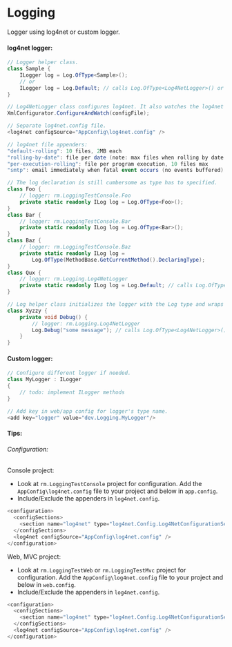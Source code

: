 Logging
=======

Logger using log4net or custom logger.

#### log4net logger:

```c#
// Logger helper class.
class Sample {
    ILogger log = Log.OfType<Sample>();
    // or 
    ILogger log = Log.Default; // calls Log.OfType<Log4NetLogger>() or configured logger
}

// Log4NetLogger class configures log4net. It also watches the log4net config file for changes at runtime.
XmlConfigurator.ConfigureAndWatch(configFile);
```

```c#
// Separate log4net.config file.
<log4net configSource="AppConfig\log4net.config" />
```

```c#
// log4net file appenders:
"default-rolling": 10 files, 2MB each
"rolling-by-date": file per date (note: max files when rolling by date not yet supported by log4net)
"per-execution-rolling": file per program execution, 10 files max
"smtp": email immediately when fatal event occurs (no events buffered)
```

```c#
// The log declaration is still cumbersome as type has to specified.
class Foo {
    // logger: rm.LoggingTestConsole.Foo
    private static readonly ILog log = Log.OfType<Foo>();
}
class Bar {
    // logger: rm.LoggingTestConsole.Bar
    private static readonly ILog log = Log.OfType<Bar>();
}
class Baz {
    // logger: rm.LoggingTestConsole.Baz
    private static readonly ILog log = 
        Log.OfType(MethodBase.GetCurrentMethod().DeclaringType);
}
class Qux {
    // logger: rm.Logging.Log4NetLogger
    private static readonly ILog log = Log.Default; // calls Log.OfType<Log4NetLogger>() or configured logger
}
```

```c#
// Log helper class initializes the logger with the Log type and wraps log4net methods. 
class Xyzzy {
    private void Debug() {
        // logger: rm.Logging.Log4NetLogger
        Log.Debug("some message"); // calls Log.OfType<Log4NetLogger>() or configured logger
    }
}
```

#### Custom logger:

```c#
// Configure different logger if needed.
class MyLogger : ILogger
{
    // todo: implement ILogger methods
}
```

```c#
// Add key in web/app config for logger's type name.
<add key="logger" value="dev.Logging.MyLogger"/>
```

#### Tips:

###### Configuration:

Console project:
- Look at `rm.LoggingTestConsole` project for configuration. Add the `AppConfig\log4net.config` file to your project and below in `app.config`.
- Include/Exclude the appenders in `log4net.config`.
```c#
<configuration>
  <configSections>
    <section name="log4net" type="log4net.Config.Log4NetConfigurationSectionHandler, log4net" />
  </configSections>
  <log4net configSource="AppConfig\log4net.config" />
</configuration>
```

Web, MVC project:
- Look at `rm.LoggingTestWeb` or `rm.LoggingTestMvc` project for configuration. Add the `AppConfig\log4net.config` file to your project and below in `web.config`.
- Include/Exclude the appenders in `log4net.config`.
```c#
<configuration>
  <configSections>
    <section name="log4net" type="log4net.Config.Log4NetConfigurationSectionHandler, log4net" />
  </configSections>
  <log4net configSource="AppConfig\log4net.config" />
</configuration>
```
